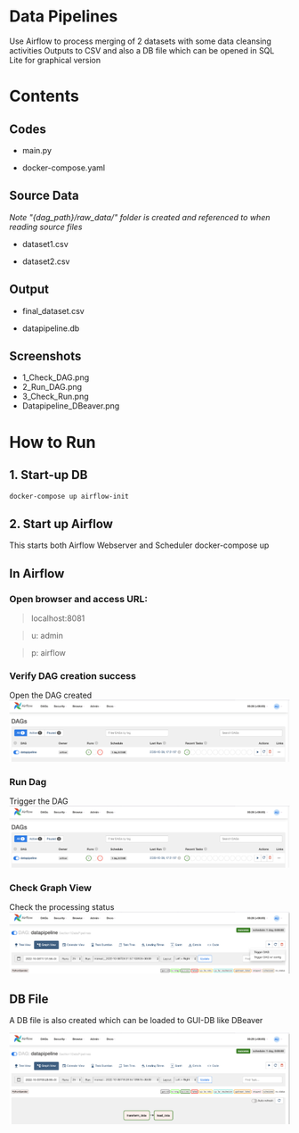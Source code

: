 # Data Pipelines
Use Airflow to process merging of 2 datasets with some data cleansing activities
Outputs to CSV and also a DB file which can be opened in SQL Lite for graphical version

# Contents

## Codes

- main.py 

- docker-compose.yaml 



## Source Data 

_Note "{dag_path}/raw_data/" folder is created and referenced to when reading source files_
- dataset1.csv  

- dataset2.csv

## Output

- final_dataset.csv  

- datapipeline.db

## Screenshots

- 1_Check_DAG.png
- 2_Run_DAG.png
- 3_Check_Run.png
- Datapipeline_DBeaver.png

# How to Run 

## 1. Start-up DB
    docker-compose up airflow-init

## 2. Start up Airflow
This starts both Airflow Webserver and Scheduler
    docker-compose up



## In Airflow 
### Open browser and access URL:
> localhost:8081 

> u: admin  

> p: airflow 


### Verify DAG creation success
Open the DAG created
![Check DAG](Airflow_Python_DataLoading/1_Check_DAG.png)
 

### Run Dag
Trigger the DAG
![Run DAG](https://github.com/monchong-sg/AnalyticsSideProjects/blob/bc61ddc8649845c4ec005e712d9d8662802118c7/Airflow_Python_DataLoading/1_Check_DAG.png)
 

### Check Graph View
Check the processing status 
![Check Run](https://github.com/monchong-sg/AnalyticsSideProjects/blob/bc61ddc8649845c4ec005e712d9d8662802118c7/Airflow_Python_DataLoading/2_Run_DAG.png)


## DB File
A DB file is also created which can be loaded to GUI-DB like DBeaver

![DBeaver](https://github.com/monchong-sg/AnalyticsSideProjects/blob/bc61ddc8649845c4ec005e712d9d8662802118c7/Airflow_Python_DataLoading/3_Check_Run.png)

